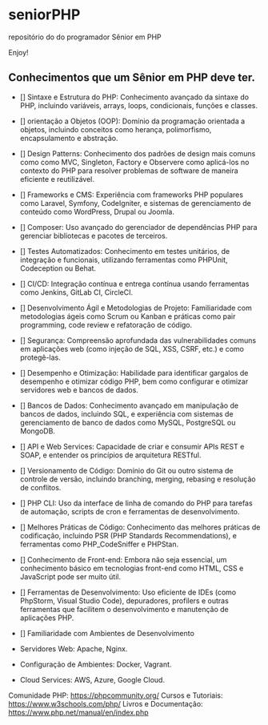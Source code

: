 # seniorPHP
repositório do do programador Sênior em PHP


Enjoy!

## Conhecimentos que um Sênior em PHP deve ter.

- [] Sintaxe e Estrutura do PHP: Conhecimento avançado da sintaxe do PHP, incluindo variáveis,
arrays, loops, condicionais, funções e classes.

- [] orientação a Objetos (OOP): Domínio da programação orientada a objetos, incluindo conceitos
como herança, polimorfismo, encapsulamento e abstração.

- [] Design Patterns: Conhecimento dos padrões de design mais comuns como como MVC, Singleton,
Factory e Observere como aplicá-los no contexto do PHP para resolver problemas de software de
maneira eficiente e reutilizável.

- [] Frameworks e CMS: Experiência com frameworks PHP populares como Laravel, Symfony,
CodeIgniter, e sistemas de gerenciamento de conteúdo como WordPress, Drupal ou Joomla.

- [] Composer: Uso avançado do gerenciador de dependências PHP para gerenciar bibliotecas e
pacotes de terceiros.

- [] Testes Automatizados: Conhecimento em testes unitários, de integração e funcionais,
utilizando ferramentas como PHPUnit, Codeception ou Behat.

- [] CI/CD: Integração contínua e entrega contínua usando ferramentas como Jenkins,
GitLab CI, CircleCI.

- [] Desenvolvimento Ágil e Metodologias de Projeto: Familiaridade com metodologias ágeis
como Scrum ou Kanban e práticas como pair programming, code review e refatoração de código.

- [] Segurança: Compreensão aprofundada das vulnerabilidades comuns em aplicações web
(como injeção de SQL, XSS, CSRF, etc.) e como protegê-las.

- [] Desempenho e Otimização: Habilidade para identificar gargalos de desempenho e
otimizar código PHP, bem como configurar e otimizar servidores web e bancos de dados.

- [] Bancos de Dados: Conhecimento avançado em manipulação de bancos de dados, incluindo SQL, e
experiência com sistemas de gerenciamento de banco de dados como MySQL, PostgreSQL ou MongoDB.

- [] API e Web Services: Capacidade de criar e consumir APIs REST e SOAP, e entender os
princípios de arquitetura RESTful.

- [] Versionamento de Código: Domínio do Git ou outro sistema de controle de versão,
incluindo branching, merging, rebasing e resolução de conflitos.

- [] PHP CLI: Uso da interface de linha de comando do PHP para tarefas de automação,
scripts de cron e ferramentas de desenvolvimento.

- [] Melhores Práticas de Código: Conhecimento das melhores práticas de codificação,
incluindo PSR (PHP Standards Recommendations), e ferramentas como PHP_CodeSniffer e PHPStan.

- [] Conhecimento de Front-end: Embora não seja essencial, um conhecimento básico em
tecnologias front-end como HTML, CSS e JavaScript pode ser muito útil.

- [] Ferramentas de Desenvolvimento: Uso eficiente de IDEs (como PhpStorm, Visual Studio Code),
depuradores, profilers e outras ferramentas que facilitem o desenvolvimento e manutenção de
aplicações PHP.


- [] Familiaridade com Ambientes de Desenvolvimento
- Servidores Web: Apache, Nginx.
- Configuração de Ambientes: Docker, Vagrant.
- Cloud Services: AWS, Azure, Google Cloud.

Comunidade PHP: https://phpcommunity.org/
Cursos e Tutoriais: https://www.w3schools.com/php/
Livros e Documentação: https://www.php.net/manual/en/index.php


